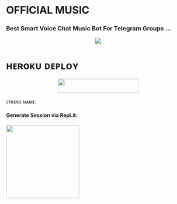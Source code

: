 # OFFICIAL MUSIC

### Best Smart Voice Chat Music Bot For Telegram Groups ...


<p align="center"><a href="https://t.me/log_afk"><img src="https://telegra.ph/file/4cee546f83f7a9573d329.jpg"></a></p>


# ʜᴇʀoᴋᴜ ᴅᴇᴘʟᴏʏ
<p align="center"><a href="https://heroku.com/deploy?template=https://github.com/Official-afk-xD/Official_Music"> <img src="https://img.shields.io/badge/Deploy%20To%20Heroku-grey?style=for-the-badge&logo=heroku" width="220" height="38.45"/></a></p>


ꜱᴛʀɪɴɢ ɴᴀᴍᴇ:

<h4> Generate Session via Repl.it: </h4>    
<p><a href="https://replit.com/@levinalab/Session-Generator?lite=1&outputonly=1#main.py"><img src="https://img.shields.io/badge/Generate%20On%20Repl-blueviolet?style=for-the-badge&logo=appveyor" width="200""/></a></p>




